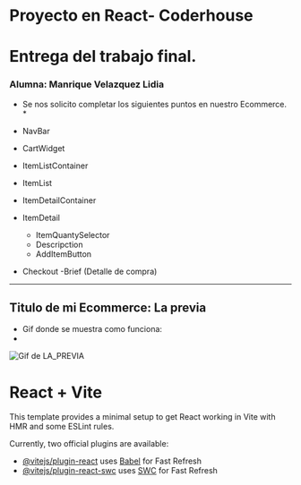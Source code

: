 # Proyecto en React- Coderhouse

# Entrega del trabajo final.
### Alumna: Manrique Velazquez Lidia


* Se nos solicito completar los siguientes puntos en nuestro Ecommerce. *

* NavBar
* CartWidget
* ItemListContainer
* ItemList
* ItemDetailContainer
* ItemDetail
    - ItemQuantySelector
    - Descripction
    - AddItemButton
* Checkout
    -Brief (Detalle de compra)

----
## Titulo de mi Ecommerce: La previa

* Gif donde se muestra como funciona:
* 
![Gif de LA_PREVIA](https://github.com/limanriqv/Preentrega3-ManriqueLidia/assets/65819827/d8e34222-f95a-4d8b-8399-4531c6e2180b)







# React + Vite

This template provides a minimal setup to get React working in Vite with HMR and some ESLint rules.

Currently, two official plugins are available:

- [@vitejs/plugin-react](https://github.com/vitejs/vite-plugin-react/blob/main/packages/plugin-react/README.md) uses [Babel](https://babeljs.io/) for Fast Refresh
- [@vitejs/plugin-react-swc](https://github.com/vitejs/vite-plugin-react-swc) uses [SWC](https://swc.rs/) for Fast Refresh
